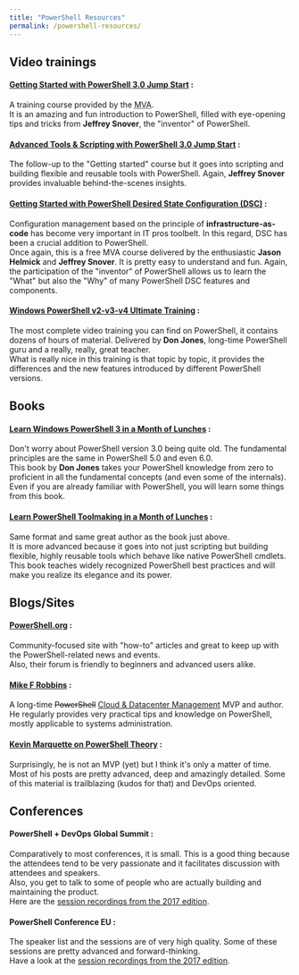```yaml
---
title: "PowerShell Resources"
permalink: /powershell-resources/
---
```


## Video trainings  

#### [Getting Started with PowerShell 3.0 Jump Start](https://www.microsoftvirtualacademy.com/en-us/training-courses/getting-started-with-powershell-30-jump-start-8276) :  
A training course provided by the <abbr title="Microsoft Virtual Academy">MVA</abbr>.  
It is an amazing and fun introduction to PowerShell, filled with eye-opening tips and tricks from **Jeffrey Snover**, the "inventor" of PowerShell.  

#### [Advanced Tools & Scripting with PowerShell 3.0 Jump Start](https://www.microsoftvirtualacademy.com/en-us/training-courses/advanced-tools-scripting-with-powershell-30-jump-start-8277) :  
The follow-up to the "Getting started" course but it goes into scripting and building flexible and reusable tools with PowerShell. Again, **Jeffrey Snover** provides invaluable behind-the-scenes insights.  

#### [Getting Started with PowerShell Desired State Configuration (DSC)](https://www.microsoftvirtualacademy.com/en-us/training-courses/getting-started-with-powershell-desired-state-configuration-dsc-8672) :  
Configuration management based on the principle of **infrastructure-as-code** has become very important in IT pros toolbelt. In this regard, DSC has been a crucial addition to PowerShell.  
Once again, this is a free MVA course delivered by the enthusiastic **Jason Helmick** and **Jeffrey Snover**. It is pretty easy to understand and fun. Again, the participation of the "inventor" of PowerShell allows us to learn the "What" but also the "Why" of many PowerShell DSC features and components.  

#### [Windows PowerShell v2-v3-v4 Ultimate Training](https://www.cbtnuggets.com/it-training/microsoft-windows-powershell-2-3-4) :  
The most complete video training you can find on PowerShell, it contains dozens of hours of material. Delivered by **Don Jones**, long-time PowerShell guru and a really, really, great teacher.  
What is really nice in this training is that topic by topic, it provides the differences and the new features introduced by different PowerShell versions.  

## Books  

#### [Learn Windows PowerShell 3 in a Month of Lunches](https://www.amazon.com/Learn-Windows-PowerShell-Month-Lunches/dp/1617291080) :  
Don't worry about PowerShell version 3.0 being quite old. The fundamental principles are the same in PowerShell 5.0 and even 6.0.  
This book by **Don Jones** takes your PowerShell knowledge from zero to proficient in all the fundamental concepts (and even some of the internals).  
Even if you are already familiar with PowerShell, you will learn some things from this book.  

#### [Learn PowerShell Toolmaking in a Month of Lunches](https://www.amazon.com/Learn-PowerShell-Toolmaking-Month-Lunches/dp/1617291161) :  
Same format and same great author as the book just above.  
It is more advanced because it goes into not just scripting but building flexible, highly reusable tools which behave like native PowerShell cmdlets. This book teaches widely recognized PowerShell best practices and will make you realize its elegance and its power.  

## Blogs/Sites

#### [PowerShell.org](https://powershell.org/) :  
Community-focused site with "how-to" articles and great to keep up with the PowerShell-related news and events.  
Also, their forum is friendly to beginners and advanced users alike.  

#### [Mike F Robbins](http://mikefrobbins.com/) :  
A long-time <del>PowerShell</del> <ins>Cloud & Datacenter Management</ins> MVP and author.  
He regularly provides very practical tips and knowledge on PowerShell, mostly applicable to systems administration.  

#### [Kevin Marquette on PowerShell Theory](https://kevinmarquette.github.io/) :  
Surprisingly, he is not an MVP (yet) but I think it's only a matter of time.  
Most of his posts are pretty advanced, deep and amazingly detailed. Some of this material is trailblazing (kudos for that) and DevOps oriented.  

## Conferences  

#### PowerShell + DevOps Global Summit :  
Comparatively to most conferences, it is small. This is a good thing because the attendees tend to be very passionate and it facilitates discussion with attendees and speakers.  
Also, you get to talk to some of people who are actually building and maintaining the product.  
Here are the [session recordings from the 2017 edition](https://www.youtube.com/playlist?list=PLfeA8kIs7CoeQRT1xwtH-I3cfDvm8rNlk).  

#### PowerShell Conference EU :  
The speaker list and the sessions are of very high quality. Some of these sessions are pretty advanced and forward-thinking.  
Have a look at the [session recordings from the 2017 edition](https://www.youtube.com/playlist?list=PLDCEho7foSooHYGxYqUj2Q6C7usp4aKIQ).  
